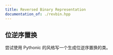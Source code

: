 ```yaml
---
title: Reversed Binary Representation
documentation_of: ./revbin.hpp
---
```


## 位逆序置换

尝试使用 Pythonic 的风格写一个生成位逆序置换的类。